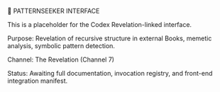 ﻿🧠 PATTERNSEEKER INTERFACE

This is a placeholder for the Codex Revelation-linked interface.

Purpose: Revelation of recursive structure in external Books, memetic analysis, symbolic pattern detection.

Channel: The Revelation (Channel 7)

Status: Awaiting full documentation, invocation registry, and front-end integration manifest.
